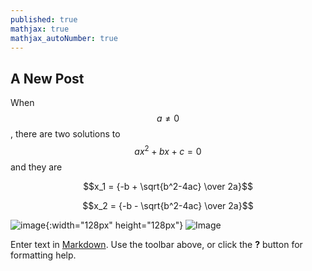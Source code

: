 ```yaml
---
published: true
mathjax: true
mathjax_autoNumber: true
---
```


## A New Post

When $$a \ne 0$$, there are two solutions to $$ax^2 + bx + c = 0$$ and they are

$$x_1 = {-b + \sqrt{b^2-4ac} \over 2a}$$


$$x_2 = {-b - \sqrt{b^2-4ac} \over 2a}$$


![image]({{site.baseurl}}/assets/images/1.jpg "Image"){:width="128px" height="128px"}
![Image]({{site.baseurl}}/assets/images/1.jpg "Image")




Enter text in [Markdown](http://daringfireball.net/projects/markdown/). Use the toolbar above, or click the **?** button for formatting help.
